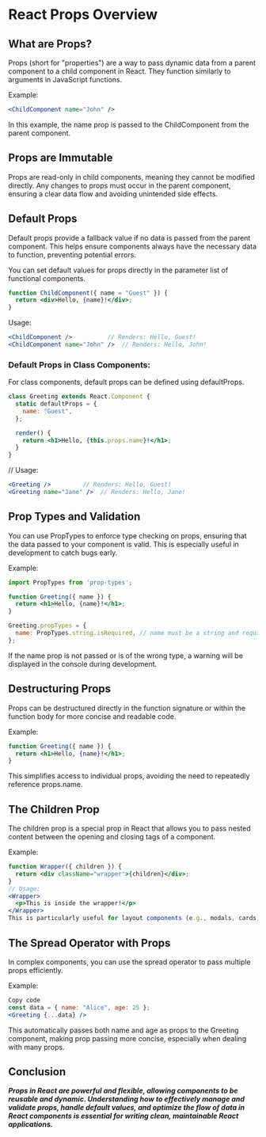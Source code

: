 # React Props Overview

## What are Props?

Props (short for "properties") are a way to pass dynamic data from a parent component to a child component in React. They function similarly to arguments in JavaScript functions.

Example:
```jsx
<ChildComponent name="John" />
```	

In this example, the name prop is passed to the ChildComponent from the parent component.

## Props are Immutable

Props are read-only in child components, meaning they cannot be modified directly. Any changes to props must occur in the parent component, ensuring a clear data flow and avoiding unintended side effects.

## Default Props

Default props provide a fallback value if no data is passed from the parent component. This helps ensure components always have the necessary data to function, preventing potential errors.

You can set default values for props directly in the parameter list of functional components.

```jsx
function ChildComponent({ name = "Guest" }) {
  return <div>Hello, {name}!</div>;
}
```	

Usage:

```jsx
<ChildComponent />          // Renders: Hello, Guest!
<ChildComponent name="John" />  // Renders: Hello, John!
```

### Default Props in Class Components:

For class components, default props can be defined using defaultProps.

```jsx
class Greeting extends React.Component {
  static defaultProps = {
    name: "Guest",
  };

  render() {
    return <h1>Hello, {this.props.name}!</h1>;
  }
}
```

// Usage:
```jsx
<Greeting />         // Renders: Hello, Guest!
<Greeting name="Jane" />  // Renders: Hello, Jane!
```

## Prop Types and Validation

You can use PropTypes to enforce type checking on props, ensuring that the data passed to your component is valid. This is especially useful in development to catch bugs early.

Example:
```jsx
import PropTypes from 'prop-types';

function Greeting({ name }) {
  return <h1>Hello, {name}!</h1>;
}

Greeting.propTypes = {
  name: PropTypes.string.isRequired, // name must be a string and required
};
```
If the name prop is not passed or is of the wrong type, a warning will be displayed in the console during development.

## Destructuring Props

Props can be destructured directly in the function signature or within the function body for more concise and readable code.

Example:
```jsx
function Greeting({ name }) {
  return <h1>Hello, {name}!</h1>;
}
```
This simplifies access to individual props, avoiding the need to repeatedly reference props.name.

## The Children Prop

The children prop is a special prop in React that allows you to pass nested content between the opening and closing tags of a component.

Example:
```jsx
function Wrapper({ children }) {
  return <div className="wrapper">{children}</div>;
}
// Usage:
<Wrapper>
  <p>This is inside the wrapper!</p>
</Wrapper>
This is particularly useful for layout components (e.g., modals, cards) where you want to pass varying content.
```

## The Spread Operator with Props

In complex components, you can use the spread operator to pass multiple props efficiently.

Example:
```jsx
Copy code
const data = { name: "Alice", age: 25 };
<Greeting {...data} />
```
This automatically passes both name and age as props to the Greeting component, making prop passing more concise, especially when dealing with many props.

## Conclusion

***Props in React are powerful and flexible, allowing components to be reusable and dynamic. Understanding how to effectively manage and validate props, handle default values, and optimize the flow of data in React components is essential for writing clean, maintainable React applications.***

